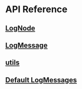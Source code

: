 # API Reference

## [LogNode](API/LogNode.md)
## [LogMessage](API/LogMessage.md)
## [utils](API/utils.md)
## [Default LogMessages](API/DefaultLogMessages.md)
